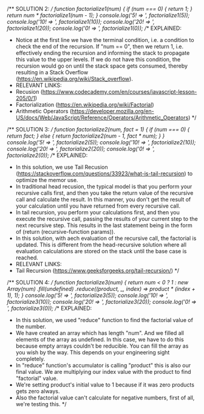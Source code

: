 



/** SOLUTION 2: */
function factorialize1(num) {
  if (num === 0) {
    return 1;
  }
  return num * factorialize1(num - 1);
}
console.log('5! => ', factorialize1(5));
console.log('10! => ', factorialize1(10));
console.log('20! => ', factorialize1(20));
console.log('0! => ', factorialize1(0));
/** EXPLAINED:
 * Notice at the first line we have the terminal condition, i.e. a condition to check the end of the recursion.  If "num == 0", then we return 1, i.e. effectively ending the recursion and informing the stack to propagate this value to the upper levels.  If we do not have this condition, the recursion would go on until the stack space gets consumed, thereby resulting in a Stack Overflow (https://en.wikipedia.org/wiki/Stack_overflow).
 * RELEVANT LINKS:
 * Recusion (https://www.codecademy.com/en/courses/javascript-lesson-205/0/1)
 * Factorialization (https://en.wikipedia.org/wiki/Factorial)
 * Arithmetic Operators (https://developer.mozilla.org/en-US/docs/Web/JavaScript/Reference/Operators/Arithmetic_Operators)
 */

/** SOLUTION 3: */
function factorialize2(num, fact = 1) {
  if (num === 0) {
    return fact;
  } else {
    return factorialize2(num - 1, fact * num);
  }
}
console.log('5! => ', factorialize2(5));
console.log('10! => ', factorialize2(10));
console.log('20! => ', factorialize2(20));
console.log('0! => ', factorialize2(0));
/** EXPLAINED:
 * In this solution, we use Tail Recusion (https://stackoverflow.com/questions/33923/what-is-tail-recursion) to optimize the memor use.
 * In traditional head recusion, the typical model is that you perform your recursive calls first, and then you take the return value of the recursive call and calculate the result.  In this manner, you don't get the result of your calculation until you have returned from every recursive call.
 * In tail recursion, you perform your calculations first, and then you execute the recursive call, passing the results of your current step to the next recursive step.  This results in the last statement being in the form of (return (recursive-function params)).
 * In this solution, with aech evaluation of the recursive call, the factorial is updated.  This is different from the head-recursive solution where all evaluation calculations are stored on the stack until the base case is reached.
 * RELEVANT LINKS:
 * Tail Recursion (https://www.geeksforgeeks.org/tail-recursion/)
 */

/** SOLUTION 4: */
function factorialize3(num) {
  return num < 0
    ? 1
    : new Array(num)
        .fill(undefined)
        .reduce((product, _, index) => product * (index + 1), 1);
}
console.log('5! => ', factorialize3(5));
console.log('10! => ', factorialize3(10));
console.log('20! => ', factorialize3(20));
console.log('0! => ', factorialize3(0));
/** EXPLAINED:
 * In this solution, we used "reduce" function to find the factorial value of the number.
 * We have created an array which has length "num".  And we filled all elements of the array as undefined.  In this case, we have to do this because empty arrays couldn't be reducible.  You can fill the array as you wish by the way.  This depends on your engineering sight completely.
 * In "reduce" function's accumulator is calling "product" this is also our final value.  We are multiplying our index value with the product to find "factorial" value.
 * We're setting product's initial value to 1 because if it was zero products gets zero always.
 * Also the factorial value can't calculate for negative numbers, first of all, we're testing this.
 */
